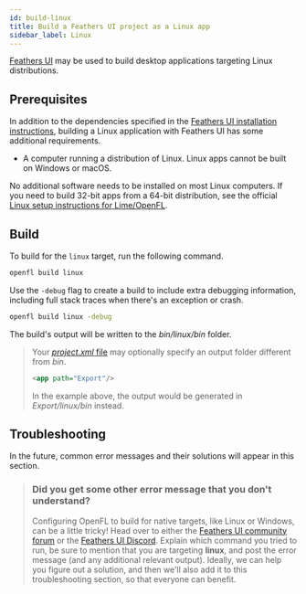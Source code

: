 ```yaml
---
id: build-linux
title: Build a Feathers UI project as a Linux app
sidebar_label: Linux
---
```


[Feathers UI](/) may be used to build desktop applications targeting Linux distributions.

## Prerequisites

In addition to the dependencies specified in the [Feathers UI installation instructions](./installation.md), building a Linux application with Feathers UI has some additional requirements.

- A computer running a distribution of Linux. Linux apps cannot be built on Windows or macOS.

No additional software needs to be installed on most Linux computers. If you need to build 32-bit apps from a 64-bit distribution, see the official [Linux setup instructions for Lime/OpenFL](https://lime.software/docs/advanced-setup/linux/).

## Build

To build for the `linux` target, run the following command.

```sh
openfl build linux
```

Use the `-debug` flag to create a build to include extra debugging information, including full stack traces when there's an exception or crash.

```sh
openfl build linux -debug
```

The build's output will be written to the _bin/linux/bin_ folder.

> Your [_project.xml_ file](https://lime.software/docs/project-files/xml-format/) may optionally specify an output folder different from _bin_.
>
> ```xml
> <app path="Export"/>
> ```
>
> In the example above, the output would be generated in _Export/linux/bin_ instead.

## Troubleshooting

In the future, common error messages and their solutions will appear in this section.

> ### Did you get some other error message that you don't understand?
>
> Configuring OpenFL to build for native targets, like Linux or Windows, can be a little tricky! Head over to either the [Feathers UI community forum](https://community.feathersui.com/) or the [Feathers UI Discord](https://discord.feathersui.com/). Explain which command you tried to run, be sure to mention that you are targeting **linux**, and post the error message (and any additional relevant output). Ideally, we can help you figure out a solution, and then we'll also add it to this troubleshooting section, so that everyone can benefit.
